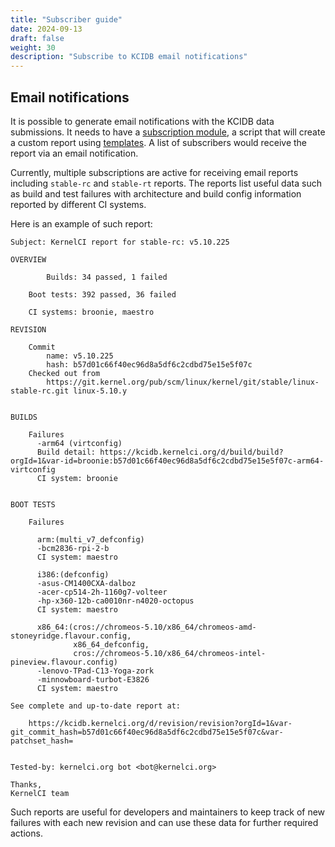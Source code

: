 ```yaml
---
title: "Subscriber guide"
date: 2024-09-13
draft: false
weight: 30
description: "Subscribe to KCIDB email notifications"
---
```

Email notifications
---------------------

It is possible to generate email notifications with the KCIDB data submissions.
It needs to have a [subscription module][subscriptions], a script that will
create a custom report using [templates]. A list of subscribers would receive
the report via an email notification.

Currently, multiple subscriptions are active for receiving email reports
including `stable-rc` and `stable-rt` reports. The reports list useful data
such as build and test failures with architecture and build config information
reported by different CI systems.

Here is an example of such report:
```
Subject: KernelCI report for stable-rc: v5.10.225

OVERVIEW

        Builds: 34 passed, 1 failed

    Boot tests: 392 passed, 36 failed

    CI systems: broonie, maestro

REVISION

    Commit
        name: v5.10.225
        hash: b57d01c66f40ec96d8a5df6c2cdbd75e15e5f07c
    Checked out from
        https://git.kernel.org/pub/scm/linux/kernel/git/stable/linux-stable-rc.git linux-5.10.y


BUILDS

    Failures
      -arm64 (virtconfig)
      Build detail: https://kcidb.kernelci.org/d/build/build?orgId=1&var-id=broonie:b57d01c66f40ec96d8a5df6c2cdbd75e15e5f07c-arm64-virtconfig
      CI system: broonie


BOOT TESTS

    Failures

      arm:(multi_v7_defconfig)
      -bcm2836-rpi-2-b
      CI system: maestro

      i386:(defconfig)
      -asus-CM1400CXA-dalboz
      -acer-cp514-2h-1160g7-volteer
      -hp-x360-12b-ca0010nr-n4020-octopus
      CI system: maestro

      x86_64:(cros://chromeos-5.10/x86_64/chromeos-amd-stoneyridge.flavour.config,
              x86_64_defconfig,
              cros://chromeos-5.10/x86_64/chromeos-intel-pineview.flavour.config)
      -lenovo-TPad-C13-Yoga-zork
      -minnowboard-turbot-E3826
      CI system: maestro

See complete and up-to-date report at:

    https://kcidb.kernelci.org/d/revision/revision?orgId=1&var-git_commit_hash=b57d01c66f40ec96d8a5df6c2cdbd75e15e5f07c&var-patchset_hash=


Tested-by: kernelci.org bot <bot@kernelci.org>

Thanks,
KernelCI team
```

Such reports are useful for developers and maintainers to keep track of new
failures with each new revision and can use these data for further required
actions.

[subscriptions]: https://github.com/kernelci/kcidb/tree/main/kcidb/monitor/subscriptions
[templates]: https://github.com/kernelci/kcidb/tree/main/kcidb/templates
